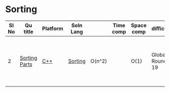 # Sorting

| Sl No | Qu title | Platform                            | Soln Lang |   | Time comp | Space comp | difficulty |    | approach |
| --     | ---     |   ------                            | ---       |-- | ---       | ---        | ----       | -- | ---------|
| 2     |[Sorting Parts](https://codeforces.com/contest/1637/problem/A)| [C++](https://github.com/Shreya2803/Code-Insight/blob/main/CodeForces/Sorting/C%2B%2B/Sorting%20Parts.cpp)|[Sorting](./Sorting/Sorting_README.md)|O(n^2)||O(1)|Global Round 19|<ol><li>Check If array sorted then-"NO"; else:"YES"</li></ol> |
